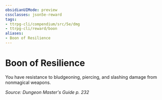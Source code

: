 ```yaml
---
obsidianUIMode: preview
cssclasses: json5e-reward
tags:
- ttrpg-cli/compendium/src/5e/dmg
- ttrpg-cli/reward/boon
aliases:
- Boon of Resilience
---
```

# Boon of Resilience

You have resistance to bludgeoning, piercing, and slashing damage from nonmagical weapons.

*Source: Dungeon Master's Guide p. 232*